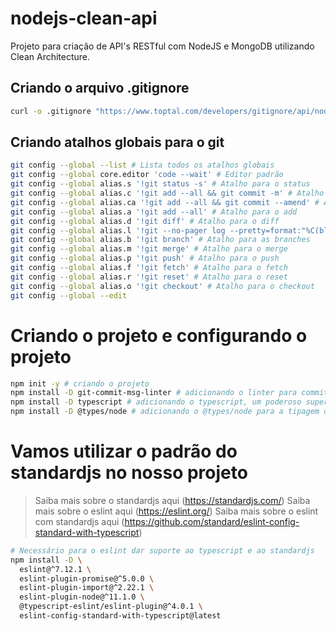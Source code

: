 # nodejs-clean-api

Projeto para criação de API's RESTful com NodeJS e MongoDB utilizando Clean Architecture.

## Criando o arquivo .gitignore

```sh
curl -o .gitignore "https://www.toptal.com/developers/gitignore/api/node,macos,windows,linux,vs,visualstudiocode,jetbrains+all,eclipse,netbeans,vim,visualstudio,visualbasic,sublimetext,notepadpp,xcode,python,go,dotnetcore,powershell,zsh,git,nextjs,react,reactnative"
```

## Criando atalhos globais para o git

```sh
git config --global --list # Lista todos os atalhos globais
git config --global core.editor 'code --wait' # Editor padrão
git config --global alias.s '!git status -s' # Atalho para o status
git config --global alias.c '!git add --all && git commit -m' # Atalho para o commit
git config --global alias.ca '!git add --all && git commit --amend' # Atalho para o commit com amend
git config --global alias.a '!git add --all' # Atalho para o add
git config --global alias.d '!git diff' # Atalho para o diff
git config --global alias.l '!git --no-pager log --pretty=format:"%C(blue)%h%C(red)%d %C(white)%s - %C(cyan)%cn, %C(green)%cr"' # Atalho para o log
git config --global alias.b '!git branch' # Atalho para as branches
git config --global alias.m '!git merge' # Atalho para o merge
git config --global alias.p '!git push' # Atalho para o push
git config --global alias.f '!git fetch' # Atalho para o fetch
git config --global alias.r '!git reset' # Atalho para o reset
git config --global alias.o '!git checkout' # Atalho para o checkout
git config --global --edit
```

# Criando o projeto e configurando o projeto
    
```sh
npm init -y # criando o projeto
npm install -D git-commit-msg-linter # adicionando o linter para commits semanticos
npm install -D typescript # adicionando o typescript, um poderoso superset do javascript
npm install -D @types/node # adicionando o @types/node para a tipagem do node para o typescript
```

# Vamos utilizar o padrão do standardjs no nosso projeto

> Saiba mais sobre o standardjs aqui (https://standardjs.com/)
> Saiba mais sobre o eslint aqui (https://eslint.org/)
> Saiba mais sobre o eslint com standardjs aqui (https://github.com/standard/eslint-config-standard-with-typescript)

```sh
# Necessário para o eslint dar suporte ao typescript e ao standardjs
npm install -D \
  eslint@^7.12.1 \
  eslint-plugin-promise@^5.0.0 \
  eslint-plugin-import@^2.22.1 \
  eslint-plugin-node@^11.1.0 \
  @typescript-eslint/eslint-plugin@^4.0.1 \
  eslint-config-standard-with-typescript@latest
```
